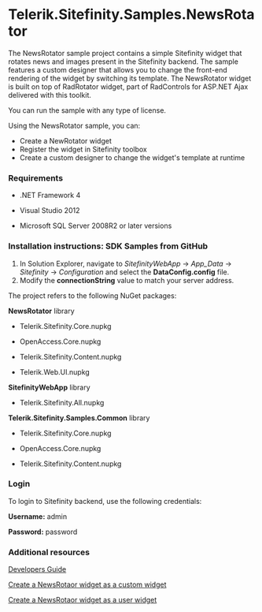 Telerik.Sitefinity.Samples.NewsRotator
======================================

The NewsRotator sample project contains a simple Sitefinity widget that rotates news and images present in the Sitefinity backend. The sample features a custom designer that allows you to change the front-end rendering of the widget by switching its template. The NewsRotator widget is built on top of RadRotator widget, part of RadControls for ASP.NET Ajax delivered with this toolkit.

You can run the sample with any type of license. 

Using the NewsRotator sample, you can:

* Create a NewRotator widget
* Register the widget in Sitefinity toolbox
* Create a custom designer to change the widget's template at runtime


### Requirements

* .NET Framework 4

* Visual Studio 2012

* Microsoft SQL Server 2008R2 or later versions


### Installation instructions: SDK Samples from GitHub


1. In Solution Explorer, navigate to _SitefinityWebApp_ -> *App_Data* -> _Sitefinity_ -> _Configuration_ and select the **DataConfig.config** file. 
2. Modify the **connectionString** value to match your server address.

The project refers to the following NuGet packages:

**NewsRotator** library

* Telerik.Sitefinity.Core.nupkg

* OpenAccess.Core.nupkg

* Telerik.Sitefinity.Content.nupkg

* Telerik.Web.UI.nupkg

**SitefinityWebApp** library

* Telerik.Sitefinity.All.nupkg

**Telerik.Sitefinity.Samples.Common** library

* Telerik.Sitefinity.Core.nupkg

* OpenAccess.Core.nupkg

* Telerik.Sitefinity.Content.nupkg





### Login

To login to Sitefinity backend, use the following credentials: 

**Username:** admin

**Password:** password

### Additional resources

[Developers Guide](http://www.sitefinity.com/documentation/documentationarticles/developers-guide)

[Create a NewsRotaor widget as a custom widget](http://www.sitefinity.com/documentation/documentationarticles/developers-guide/how-to/how-to-create-a-newsrotator-control/creating-the-newsrotator-as-a-custom-control)

[Create a NewsRotaor widget as a user widget](http://www.sitefinity.com/documentation/documentationarticles/developers-guide/how-to/how-to-create-a-newsrotator-control/creating-the-newsrotator-as-a-user-control)

